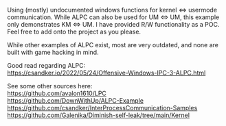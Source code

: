 Using (mostly) undocumented windows functions for kernel <=> usermode communication.
While ALPC can also be used for UM <=> UM, this example only demonstrates KM <=> UM.
I have provided R/W functionality as a POC. Feel free to add onto the project as you please.

While other examples of ALPC exist, most are very outdated, and none are built with game hacking in mind.

Good read regarding ALPC:  
https://csandker.io/2022/05/24/Offensive-Windows-IPC-3-ALPC.html

See some other sources here:  
https://github.com/avalon1610/LPC  
https://github.com/DownWithUp/ALPC-Example  
https://github.com/csandker/InterProcessCommunication-Samples  
https://github.com/Galenika/Diminish-self-leak/tree/main/Kernel
